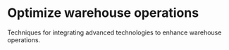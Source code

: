 # Optimize warehouse operations

Techniques for integrating advanced technologies to enhance warehouse operations.
